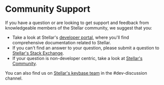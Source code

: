 # Community Support

If you have a question or are looking to get support and feedback from knowledgeable members of the
Stellar community, we suggest that you:

* Take a look at Stellar's [developer portal][1], where you'll find comprehensive documentation
  related to Stellar.
* If you can't find an answer to your question, please submit a question to [Stellar's Stack
  Exchange][2].
* If your question is non-developer centric, take a look at [Stellar's Community][3].

You can also find us on [Stellar's keybase team](https://keybase.io/team/stellar.public) in the
\#dev-discussion channel.

[1]: https://www.stellar.org/developers/
[2]: https://stellar.stackexchange.com/
[3]: https://www.stellar.org/community
